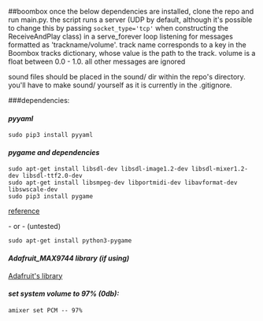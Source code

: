 ##boombox
once the below dependencies are installed, clone the repo and run main.py. the script runs a server (UDP by default, although it's possible to change this by passing ```socket_type='tcp'``` when constructing the ReceiveAndPlay class) in a serve_forever loop listening for messages formatted as 'trackname/volume'. track name corresponds to a key in the Boombox tracks dictionary, whose value is the path to the track. volume is a float between 0.0 - 1.0. all other messages are ignored

sound files should be placed in the sound/ dir within the repo's directory. you'll have to make sound/ yourself as it is currently in the .gitignore.

###dependencies:
#### *pyyaml*
```
sudo pip3 install pyyaml
```

#### *pygame and dependencies*
```
sudo apt-get install libsdl-dev libsdl-image1.2-dev libsdl-mixer1.2-dev libsdl-ttf2.0-dev
sudo apt-get install libsmpeg-dev libportmidi-dev libavformat-dev libswscale-dev
sudo pip3 install pygame
```
[reference](https://www.raspberrypi.org/forums/viewtopic.php?f=32&t=33157&p=332140&hilit=croston%2bpygame#p284266)

\- or - (untested)

```
sudo apt-get install python3-pygame
```

#### *Adafruit_MAX9744 library (if using)*
[Adafruit's library](https://github.com/adafruit/Adafruit_Python_MAX9744)


#### *set system volume to 97% (0db):*
```
amixer set PCM -- 97%
```
